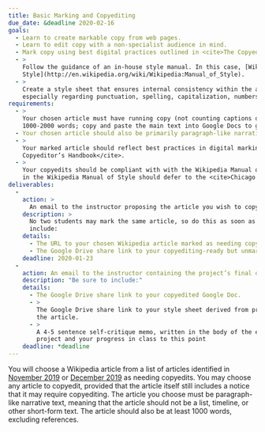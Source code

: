 ```yaml
---
title: Basic Marking and Copyediting
due_date: &deadline 2020-02-16
goals:
  - Learn to create markable copy from web pages.
  - Learn to edit copy with a non-specialist audience in mind.
  - Mark copy using best digital practices outlined in <cite>The Copyeditor’s Handbook</cite>.
  - >
    Follow the guidance of an in-house style manual. In this case, [Wikipedia’s Manual of
    Style](http://en.wikipedia.org/wiki/Wikipedia:Manual_of_Style).
  - >
    Create a style sheet that ensures internal consistency within the article you are marking,
    especially regarding punctuation, spelling, capitalization, numbers/numerals, and abbreviations.
requirements:
  - >
    Your chosen article must have running copy (not counting captions or tables) of approximately
    1000-2000 words; copy and paste the main text into Google Docs to get a rough word count
  - Your chosen article should also be primarily paragraph-like narrative content.
  - >
    Your marked article should reflect best practices in digital marking as outlined in <cite>The
    Copyeditor’s Handbook</cite>.
  - >
    Your copyedits should be compliant with with the Wikipedia Manual of Style. Matters not covered
    in the Wikipedia Manual of Style should defer to the <cite>Chicago Manual of Style</cite>, 17th ed.
deliverables:
  -
    action: >
      An email to the instructor proposing the article you wish to copyedit.
    description: >
      No two students may mark the same article, so do this as soon as possible. Your email must
      include:
    details:
      - The URL to your chosen Wikipedia article marked as needing copyedits.
      - The Google Drive share link to your copyediting-ready but unmarked Google Doc.
    deadline: 2020-01-23
  -
    action: An email to the instructor containing the project’s final deliverables.
    description: "Be sure to include:"
    details:
      - The Google Drive share link to your copyedited Google Doc.
      - >
        The Google Drive share link to your style sheet derived from problems and inconsistencies in
        the article.
      - >
        A 4-5 sentence self-critique memo, written in the body of the email itself, discussing your
        project and your progress in class to this point
    deadline: *deadline
---
```


You will choose a Wikipedia article from a list of articles identified in [November
2019](https://en.wikipedia.org/wiki/Category:Wikipedia_articles_needing_copy_edit_from_November_2019)
or [December
2019](https://en.wikipedia.org/wiki/Category:Wikipedia_articles_needing_copy_edit_from_December_2019)
as needing copyedits. You may choose any article to copyedit, provided that the article itself still
includes a notice that it may require copyediting. The article you choose must be paragraph-like
narrative text, meaning that the article should not be a list, timeline, or other short-form text.
The article should also be at least 1000 words, excluding references.
